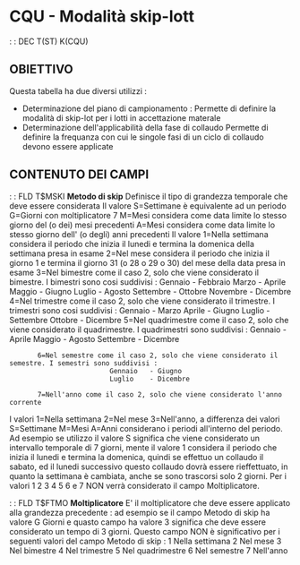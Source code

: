 # CQU - Modalità skip-lott
 :  : DEC T(ST) K(CQU)
## OBIETTIVO
Questa tabella ha due diversi utilizzi : 
- Determinazione del piano di campionamento : 
    Permette di definire la modalità di skip-lot per i lotti in accettazione materale
- Determinazione dell'applicabilità della fase di collaudo
    Permette di definire la frequanza con cui le singole fasi di un ciclo di collaudo devono essere applicate
## CONTENUTO DEI CAMPI
 :  : FLD T$MSKI **Metodo di skip**
Definisce il tipo di grandezza temporale che deve essere considerata
Il valore  S=Settimane è equivalente ad un periodo G=Giorni con moltiplicatore 7
           M=Mesi considera come data limite lo stesso giorno del (o dei) mesi precedenti
           A=Mesi considera come data limite lo stesso giorno dell' (o degli) anni precedenti
Il valore  1=Nella settimana considera il periodo che inizia il lunedi e termina la domenica della settimana
                             presa in esame
           2=Nel mese        considera il periodo che inizia il giorno 1 e termina il giorno 31 (o 28 o 29 o 30)
                             del mese della data presa in esame
           3=Nel bimestre    come il caso 2, solo che viene considerato il bimestre. I bimestri sono cosi suddivisi : 
                             Gennaio   - Febbraio
                             Marzo     - Aprile
                             Maggio    - Giugno
                             Luglio    - Agosto
                             Settembre - Ottobre
                             Novembre  - Dicembre
           4=Nel trimestre   come il caso 2, solo che viene considerato il trimestre. I trimestri sono cosi suddivisi : 
                             Gennaio   - Marzo
                             Aprile    - Giugno
                             Luglio    - Settembre
                             Ottobre   - Dicembre
           5=Nel quadrimestre come il caso 2, solo che viene considerato il quadrimestre. I quadrimestri sono suddivisi : 
                             Gennaio   - Aprile
                             Maggio    - Agosto
                             Settembre - Dicembre

           6=Nel semestre come il caso 2, solo che viene considerato il semestre. I semestri sono suddivisi : 
                             Gennaio   - Giugno
                             Luglio    - Dicembre

           7=Nell'anno come il caso 2, solo che viene considerato l'anno corrente

I valori 1=Nella settimana 2=Nel mese 3=Nell'anno, a differenza dei valori S=Settimane M=Mesi A=Anni
considerano i periodi all'interno del periodo. Ad esempio se utilizzo il valore S significa che viene
considerato un intervallo temporale di 7 giorni, mente il valore 1 considera il periodo che inizia il lunedi
e termina la domenica, quindi se effettuo un collaudo il sabato, ed il lunedi successivo questo collaudo
dovrà essere rieffettuato, in quanto la settimana è cambiata, anche se sono trascorsi solo 2 giorni.
Per i valori 1 2 3 4 5 6 e 7 NON verrà considerato il campo Moltiplicatore.

 :  : FLD T$FTMO **Moltiplicatore**
E' il moltiplicatore che deve essere applicato alla grandezza precedente : 
ad esempio se il campo Metodo di skip ha valore G Giorni e quasto campo ha valore 3
significa che deve essere considerato un tempo di 3 giorni.
Questo campo NON è significativo per i seguenti valori del campo Metodo di skip : 
1 Nella settimana
2 Nel mese
3 Nel bimestre
4 Nel trimestre
5 Nel quadrimestre
6 Nel semestre
7 Nell'anno
